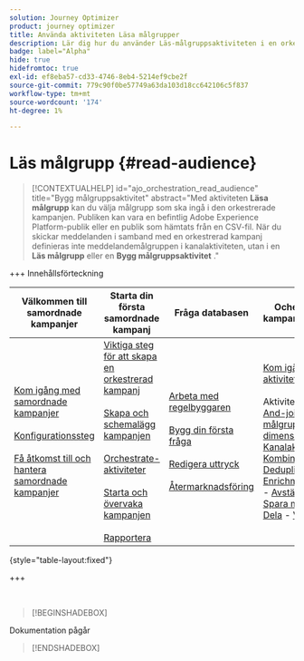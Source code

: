 ```yaml
---
solution: Journey Optimizer
product: journey optimizer
title: Använda aktiviteten Läsa målgrupper
description: Lär dig hur du använder Läs-målgruppsaktiviteten i en orkestrerad kampanj
badge: label="Alpha"
hide: true
hidefromtoc: true
exl-id: ef8eba57-cd33-4746-8eb4-5214ef9cbe2f
source-git-commit: 779c90f0be57749a63da103d18cc642106c5f837
workflow-type: tm+mt
source-wordcount: '174'
ht-degree: 1%

---
```


# Läs målgrupp {#read-audience}


>[!CONTEXTUALHELP]
>id="ajo_orchestration_read_audience"
>title="Bygg målgruppsaktivitet"
>abstract="Med aktiviteten **Läsa målgrupp** kan du välja målgrupp som ska ingå i den orkestrerade kampanjen. Publiken kan vara en befintlig Adobe Experience Platform-publik eller en publik som hämtats från en CSV-fil. När du skickar meddelanden i samband med en orkestrerad kampanj definieras inte meddelandemålgruppen i kanalaktiviteten, utan i en **Läs målgrupp** eller en **Bygg målgruppsaktivitet** ."


+++ Innehållsförteckning

| Välkommen till samordnade kampanjer | Starta din första samordnade kampanj | Fråga databasen | Ochestrerade kampanjaktiviteter |
|---|---|---|---|
| [Kom igång med samordnade kampanjer](../gs-orchestrated-campaigns.md)<br/><br/>[Konfigurationssteg](../configuration-steps.md)<br/><br/>[Få åtkomst till och hantera samordnade kampanjer](../access-manage-orchestrated-campaigns.md) | [Viktiga steg för att skapa en orkestrerad kampanj](../gs-campaign-creation.md)<br/><br/>[Skapa och schemalägg kampanjen](../create-orchestrated-campaign.md)<br/><br/>[Orchestrate-aktiviteter](../orchestrate-activities.md)<br/><br/>[Starta och övervaka kampanjen](../start-monitor-campaigns.md)<br/><br/>[Rapportera](../reporting-campaigns.md) | [Arbeta med regelbyggaren](../orchestrated-rule-builder.md)<br/><br/>[Bygg din första fråga](../build-query.md)<br/><br/>[Redigera uttryck](../edit-expressions.md)<br/><br/>[Återmarknadsföring](../retarget.md) | [Kom igång med aktiviteter](about-activities.md)<br/><br/>Aktiviteter:<br/>[And-join](and-join.md) - [Bygg målgrupp](build-audience.md) - [Ändra dimension](change-dimension.md) - [Kanalaktiviteter](channels.md) - [Kombinera](combine.md) - [Deduplicering](deduplication.md) - [Enrichment](enrichment.md) - [Fork](fork.md)  - [Avstämning](reconciliation.md) - [Spara målgrupp](save-audience.md) - [Dela](split.md) - [Vänta](wait.md) |

{style="table-layout:fixed"}

+++

<br/>

>[!BEGINSHADEBOX]

Dokumentation pågår

>[!ENDSHADEBOX]


